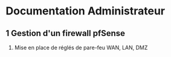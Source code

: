 # Documentation Administrateur 


## 1 Gestion d'un firewall pfSense

1. Mise en place de réglés de pare-feu WAN, LAN, DMZ
